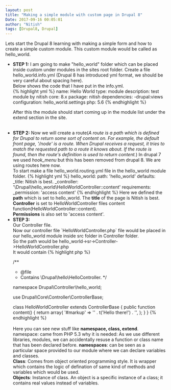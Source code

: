 ```yaml
---
layout: post
title: "Making a simple module with custom page in Drupal 8"
Date: 2017-09-16 00:05:01
author: "Nitish"
tags: [Drupal8, Drupal]
---
```


Lets start the Drupal 8 learning with making a simple form and how to create a simple custom module.
This custom module would be called as hello_world.<br />
<ul>
<li><b>STEP 1:</b>
I am going to make "hello_world" folder which can be placed inside custom under modules in the sites root folder.
Create a file hello_world.info.yml
(Drupal 8 has introduced yml format, we should be very careful about spacing here).<br />
Below shows the code that I have put in the info.yml. <br />
{% highlight yml %}
name: Hello World
type: module
description: test module by nitish
core: 8.x
package: nitish
dependencies:
    -drupal:views
configuration: hello_world.settings
php: 5.6
{% endhighlight %}

After this the module should start coming up in the module list under the extend section in the site.
</li><br />
<li><b>STEP 2:</b>
Now we will create a route(<i>A route is a path which is defined for Drupal
to return some sort of content on. For example, the default front page,
'/node' is a route. When Drupal receives a request,
it tries to match the requested path to a route it knows about.
If the route is found, then the route's definition is used to return content.</i>)
In drupal 7 we used <i>hook_menu</i> but this has been removed from drupal 8.
We are using routes here now.<br />
To start make a file hello_world.routing.yml file in the hello_world module folder.
{% highlight yml %}
hello_world:
    path: 'hello_world'
    defaults:
        _title: Nitish is best.
        _controller: '\Drupal\hello_world\HelloWorldController::content'
    requirements:
      _permission: 'access content'
{% endhighlight %}
Here we defined the <b>path</b> which is set to hello_world. The <b>title</b> of the page is Nitish is best.<br />
<b>Controller</b> is set to HelloWorldController files content function(HelloWorldController::content).<br />
<b>Permissions</b> is also set to 'access content'.<br />
</li>
<li><b>STEP 3:</b></li>
Our Controller file.<br />
Now our controller file `HelloWorldController.php` file would be placed in our hello_world module inside src folder in Controller folder.
<br />
So the path would be hello_world->sr->Controller->HelloWorldController.php
<br />
It would contain
{% highlight php %}

/**
 * @file
 * Contains \Drupal\hello\HelloController.
 */

namespace Drupal\Controller\hello_world;


use Drupal\Core\Controller\ControllerBase;


class HelloWorldController extends ControllerBase {
  public function content() {
    return array(
        '#markup' => '' . t('Hello there!') . '',
    );
  }
}
{% endhighlight %}
<br /><br />
Here you can see new stuff like <b>namespace, class, extend</b>.<br />
namespace: came from PHP 5.3
why it is needed: As we use different libraries, modules, we can accidentally resuse a function or class name that has been declared before.
<b>namespaces</b>: can be seen as a particular space provided to our module where we can declare variables and classes.
<br />
<b>Class</b>: Comes from object oriented programming style. It is wrapper which contains the logic of defination of
same kind of methods and variables which would be used.
<br />
<b>Objects</b>: Instance of class. An object is a specific instance of a class; it contains real values instead of variables.
</ul>
